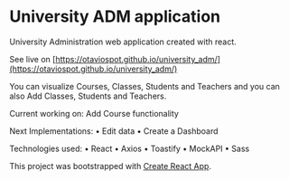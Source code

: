 # University ADM application

University Administration web application created with react.

See live on [https://otaviospot.github.io/university_adm/](https://otaviospot.github.io/university_adm/)

You can visualize Courses, Classes, Students and Teachers and you can also Add Classes, Students and Teachers.

Current working on: Add Course functionality

Next Implementations:
• Edit data
• Create a Dashboard

Technologies used:
• React
• Axios
• Toastify
• MockAPI
• Sass

This project was bootstrapped with [Create React App](https://github.com/facebook/create-react-app).
